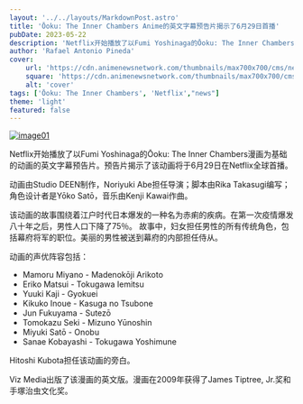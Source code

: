 ```yaml
---
layout: '../../layouts/MarkdownPost.astro'
title: 'Ōoku: The Inner Chambers Anime的英文字幕预告片揭示了6月29日首播'
pubDate: 2023-05-22
description: 'Netflix开始播放了以Fumi Yoshinaga的Ōoku: The Inner Chambers漫画为基础的动画的英文字幕预告片。预告片揭示了该动画将于6月29日在Netflix全球首播。'
author: 'Rafael Antonio Pineda'
cover:
    url: 'https://cdn.animenewsnetwork.com/thumbnails/max700x700/cms/news.6/198341/ooku.jpg'
    square: 'https://cdn.animenewsnetwork.com/thumbnails/max700x700/cms/news.6/198341/ooku.jpg'
    alt: 'cover'
tags: ['Ōoku: The Inner Chambers', 'Netflix',"news"]
theme: 'light'
featured: false
---
```


[![image01](https://cdn.animenewsnetwork.com/thumbnails/max700x700/cms/news.6/198341/ooku.jpg)](https://www.youtube.com/watch?v=lL2yLQtxWrw)

Netflix开始播放了以Fumi Yoshinaga的Ōoku: The Inner Chambers漫画为基础的动画的英文字幕预告片。预告片揭示了该动画将于6月29日在Netflix全球首播。

动画由Studio DEEN制作，Noriyuki Abe担任导演；脚本由Rika Takasugi编写；角色设计者是Yōko Satō，音乐由Kenji Kawai作曲。

该动画的故事围绕着江户时代日本爆发的一种名为赤痢的疾病。在第一次疫情爆发八十年之后，男性人口下降了75％。 故事中，妇女担任男性的所有传统角色，包括幕府将军的职位。美丽的男性被送到幕府的内部担任侍从。

动画的声优阵容包括：
- Mamoru Miyano - Madenokōji Arikoto
- Eriko Matsui - Tokugawa Iemitsu
- Yuuki Kaji - Gyokuei
- Kikuko Inoue - Kasuga no Tsubone
- Jun Fukuyama - Sutezō
- Tomokazu Seki - Mizuno Yūnoshin
- Miyuki Satō - Onobu
- Sanae Kobayashi - Tokugawa Yoshimune

Hitoshi Kubota担任该动画的旁白。

Viz Media出版了该漫画的英文版。漫画在2009年获得了James Tiptree, Jr.奖和手塚治虫文化奖。